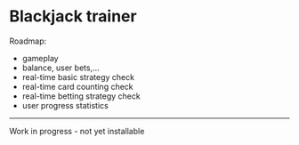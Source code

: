 # Blackjack trainer

Roadmap:
- gameplay
- balance, user bets,...
- real-time basic strategy check
- real-time card counting check
- real-time betting strategy check
- user progress statistics

--------------------------------------------------------
Work in progress - not yet installable
